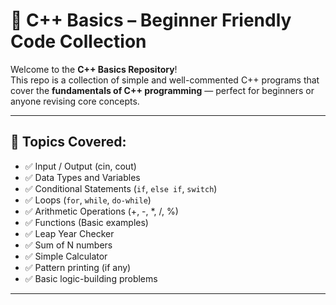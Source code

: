# 🚀 C++ Basics – Beginner Friendly Code Collection

Welcome to the **C++ Basics Repository**!  
This repo is a collection of simple and well-commented C++ programs that cover the **fundamentals of C++ programming** — perfect for beginners or anyone revising core concepts.

---

## 📘 Topics Covered:

- ✅ Input / Output (cin, cout)
- ✅ Data Types and Variables
- ✅ Conditional Statements (`if`, `else if`, `switch`)
- ✅ Loops (`for`, `while`, `do-while`)
- ✅ Arithmetic Operations (+, -, *, /, %)
- ✅ Functions (Basic examples)
- ✅ Leap Year Checker
- ✅ Sum of N numbers
- ✅ Simple Calculator
- ✅ Pattern printing (if any)
- ✅ Basic logic-building problems

---

